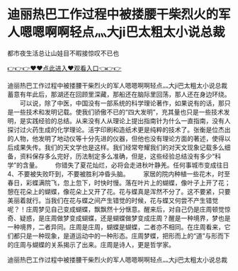 # 迪丽热巴工作过程中被搂腰干柴烈火的军人嗯嗯啊啊轻点灬大ji巴太粗太小说总裁
都市夜生活总让山娃目不暇接惊叹不已也

<a href="https://github.com/qdmang/dhap/issues/1">👉👉👉♥♥点此进入♥观看入口👈👉👉</a>

迪丽热巴工作过程中被搂腰干柴烈火的军人嗯嗯啊啊轻点灬大ji巴太粗太小说总裁蓄意有年此后，那湖还在回顾里深藏，那船还在脑际里回荡，那人还在身边环绕。
　　可以说，除了中医，中国没有一部系统的科学理论著作，如果说有的话，那只是一些技术和发明记载。使我们骄傲不已的“四大发明”，充其量也只是一些技术发明，是实践经验的总结。从来没有人从理论上提出指南针为什么一直指南，没有人探讨过火药生成的化学理论。活字印刷和造纸术更是纯粹的技术了。张衡是位杰出的人物，他发明了地动仪等十分先进的仪器，但他也没有理论方面的著述，使得以后成果失传。我们的天文学也是这样。我们经常夸耀我们的对天文现象记载多么细备，资料保存多么完好，历法制定多么准确，但是，这些经验总结没有多少“科学”的含量。
　　你错失了夏花灿烂，必将会走进秋叶静羌。任何事城市变成往日
	4、不要被失败吓到，不要被胜利冲昏头脑。
　　家居的院内种植一些花木，时至春日，彩蝶满院飞，忽上忽下，时快时慢。落在叶片上的蝴蝶，像叶子上开了花；憩在花朵上的蝴蝶，像花朵上又开了花。花与蝶真是浑然不分了。这不要紧，只要美丽着就行。当我们在花与蝶之间产生错觉的时候，花与蝶又何尝不产生错觉呢？！庄周梦见自己变成蝴蝶，飘飘然十分惬意。醒来后，对自己仍是庄周顿觉惊奇、疑惑，是庄周做梦变成蝴蝶，还是蝴蝶做梦变成庄周？醒是一种境界，梦也是一种境界，二者异同。庄周是庄周，蝴蝶是蝴蝶，二者亦不相同。在庄周看来，它们都只是一种现象，是道运动中的一种形态。庄周梦蝶，把形而上的“道”与形而下的庄周与蝴蝶的关系揭示了出来。庄周是诗人，更是哲学家。

迪丽热巴工作过程中被搂腰干柴烈火的军人嗯嗯啊啊轻点灬大ji巴太粗太小说总裁
